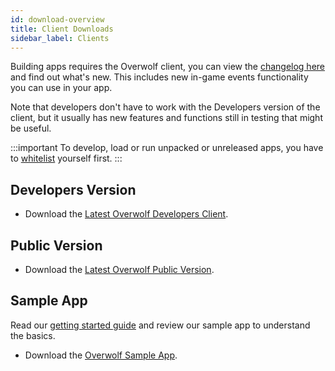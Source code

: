 ```yaml
---
id: download-overview
title: Client Downloads
sidebar_label: Clients
---
```


Building apps requires the Overwolf client, you can view the [changelog here](../api/changelog) and find out what's new. This includes new in-game events functionality you can use in your app.

Note that developers don't have to work with the Developers version of the client, but it usually has new features and functions still in testing that might be useful.

:::important
To develop, load or run unpacked or unreleased apps, you have to [whitelist](../start/sdk-introduction#whitelist-you-as-a-developer) yourself first.
::: 

## Developers Version

* Download the [Latest Overwolf Developers Client](https://download.overwolf.com/install/Download?Channel=Developers).


## Public Version

* Download the [Latest Overwolf Public Version](https://download.overwolf.com/install/Download?Channel=website).

## Sample App

Read our [getting started guide](../start/sample-app-overview) and review our sample app to understand the basics.

* Download the [Overwolf Sample App](https://github.com/overwolf/sample-app).
